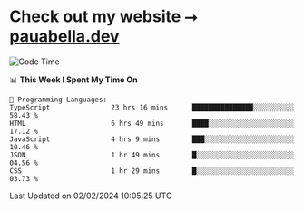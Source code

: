 # Check out my website ⭢ [pauabella.dev](https://pauabella.dev)

<!--START_SECTION:waka-->
![Code Time](http://img.shields.io/badge/Code%20Time-2%2C947%20hrs%2013%20mins-blue)

📊 **This Week I Spent My Time On** 

```text
💬 Programming Languages: 
TypeScript               23 hrs 16 mins      ███████████████░░░░░░░░░░   58.43 % 
HTML                     6 hrs 49 mins       ████░░░░░░░░░░░░░░░░░░░░░   17.12 % 
JavaScript               4 hrs 9 mins        ███░░░░░░░░░░░░░░░░░░░░░░   10.46 % 
JSON                     1 hr 49 mins        █░░░░░░░░░░░░░░░░░░░░░░░░   04.56 % 
CSS                      1 hr 29 mins        █░░░░░░░░░░░░░░░░░░░░░░░░   03.73 % 
```


 Last Updated on 02/02/2024 10:05:25 UTC
<!--END_SECTION:waka-->
